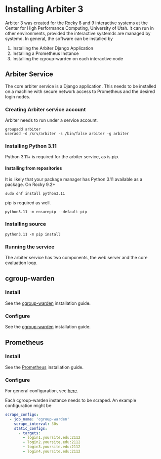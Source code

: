 # Installing Arbiter 3
Arbiter 3 was created for the Rocky 8 and 9 interactive systems at the Center for High Performance Computing, University of Utah. It can run in other environments, provided the interactive systemds are managed by systemd. In general, the software can be installed by

1. Installing the Arbiter Django Application
2. Installing a Prometheus Instance
3. Installing the cgroup-warden on each interactive node

## Arbiter Service
The core arbiter service is a Django application. This needs to be installed on a machine
with secure network access to Prometheus and the desired login nodes.

### Creating Arbiter service account
Arbiter needs to run under a service account.
```shell
groupadd arbiter
useradd -d /srv/arbiter -s /bin/false arbiter -g arbiter
```

### Installing Python 3.11
Python 3.11+ is required for the arbiter service, as is pip. 

#### Installing from repositories
It is likely that your package manager has Python 3.11 available as a package. On Rocky 9.2+
```shell
sudo dnf install python3.11
```

pip is required as well.
```shell
python3.11 -m ensurepip --default-pip
```

### Installing source
```shell
python3.11 -m pip install
```

### Running the service
The arbiter service has two components, the web server and the core evaluation loop. 

## cgroup-warden

### Install
See the [cgroup-warden](https://github.com/chpc-uofu/cgroup-warden/blob/main/INSTALL.md)
installation guide.

### Configure
See the [cgroup-warden](https://github.com/chpc-uofu/cgroup-warden/blob/main/INSTALL.md#configure)
installation guide.

## Prometheus
### Install
See the [Prometheus](https://prometheus.io/docs/prometheus/latest/installation/) installation guide. 

### Configure
For general configuration, see [here](https://prometheus.io/docs/prometheus/latest/configuration/). 

Each cgroup-warden instance needs to be scraped. An example configuration might be
```yaml
scrape_configs:
  - job_name: 'cgroup-warden'
    scrape_interval: 30s
    static_configs:
      - targets:
        - login1.yoursite.edu:2112
        - login2.yoursite.edu:2112
        - login3.yoursite.edu:2112
        - login4.yoursite.edu:2112
```